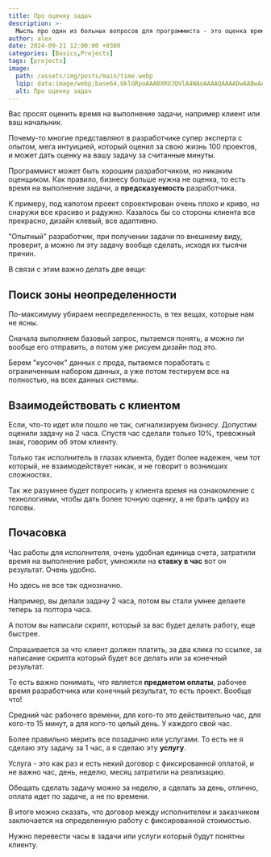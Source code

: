 ```yaml
---
title: Про оценку задач
description: >-
  Мысль про один из больных вопросов для программиста - это оценка времени на выполнение задач
author: alex
date: 2024-09-21 12:00:00 +0300
categories: [Basics,Projects]
tags: [projects]
image:
  path: /assets/img/posts/main/time.webp
  lqip: data:image/webp;base64,UklGRpoAAABXRUJQVlA4WAoAAAAQAAAADwAABwAAQUxQSDIAAAARL0AmbZurmr57yyIiqE8oiG0bejIYEQTgqiDA9vqnsUSI6H+oAERp2HZ65qP/VIAWAFZQOCBCAAAA8AEAnQEqEAAIAAVAfCWkAALp8sF8rgRgAP7o9FDvMCkMde9PK7euH5M1m6VWoDXf2FkP3BqV0ZYbO6NA/VFIAAAA
  alt: Про оценку задач
---
```


Вас просят оценить время на выполнение задачи, например клиент или ваш начальник.

Почему-то многие представляют в разработчике супер эксперта с опытом, мега интуицией, который оценил за свою жизнь 100 проектов, и может дать оценку на вашу задачу за считанные минуты.

Программист может быть хорошим разработчиком, но никаким оценщиком. Как правило, бизнесу больше нужна не оценка, то есть время на выполнение задачи, а **предсказуемость** разработчика.

К примеру, под капотом проект спроектирован очень плохо и криво, но снаружи все красиво и радужно.
Казалось бы со стороны клиента все прекрасно, дизайн клевый, все адаптивно.

"Опытный" разработчик, при получении задачи по внешнему виду, проверит, а можно ли эту задачу вообще сделать, исходя их тысячи причин.
 
В связи с этим важно делать две вещи:

## Поиск зоны неопределенности

По-максимуму убираем неопределенность, в тех вещах, которые нам не ясны.

Сначала выполняем базовый запрос, пытаемся понять, а можно ли вообще его отправить, а потом уже рисуем дизайн под это.

Берем "кусочек" данных с прода, пытаемся поработать с ограниченным набором данных, а уже потом тестируем все на полностью, на всех данных системы.

## Взаимодействовать с клиентом

Если, что-то идет или пошло не так, сигнализируем бизнесу. Допустим оценили задачу на 2 часа. Спустя час сделали только 10%, тревожный знак, говорим об этом клиенту.

Только так исполнитель в глазах клиента, будет более надежен, чем тот который, не взаимодействует никак, и не говорит о возникших сложностях. 

Так же разумнее будет попросить у клиента время на ознакомление с технологиями, чтобы дать более точную оценку, а не брать цифру из головы.

## Почасовка

Час работы для исполнителя, очень удобная единица счета, затратили время на выполнение работ, умножили на **ставку в час** вот он результат. Очень удобно.

Но здесь не все так однозначно.

Например, вы делали задачу 2 часа, потом вы стали умнее делаете теперь за полтора часа.

А потом вы написали скрипт, который за вас будет делать работу, еще быстрее.

Спрашивается за что клиент должен платить, за два клика по ссылке, за написание скрипта который будет все делать или за конечный результат.

То есть важно понимать, что является **предметом оплаты**, рабочее время разработчика или конечный результат, то есть проект. Вообще что!

Средний час рабочего времени, для кого-то это действительно час, для кого-то 15 минут, а для кого-то целый день. У каждого свой час.

Более правильно мерить все позадачно или услугами. То есть не я сделаю эту задачу за 1 час, а я сделаю эту **услугу**.

Услуга - это как раз и есть некий договор с фиксированной оплатой, и не важно час, день, неделю, месяц затратили на реализацию.

Обещать сделать задачу можно за неделю, а сделать за день, отлично, оплата идет по задаче, а не по времени.

В итоге можно сказать, что договор между исполнителем и заказчиком заключается на определенную работу с фиксированной стоимостью.

Нужно перевести часы в задачи или услуги который будут понятны клиенту.



